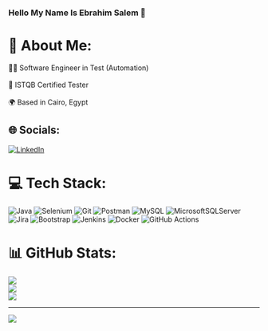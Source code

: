 ### Hello My Name Is Ebrahim Salem 👋

# 💫 About Me:
👨‍🏫  Software Engineer in Test (Automation)
<br>
<br>📃 ISTQB Certified Tester</br>
<br>🌍  Based in Cairo, Egypt<br>


## 🌐 Socials:
[![LinkedIn](https://img.shields.io/badge/LinkedIn-%230077B5.svg?logo=linkedin&logoColor=white)](https://www.linkedin.com/in/ibrahim-mohamed-abd-el-maksoud-83275920b/)

# 💻 Tech Stack:
![Java](https://img.shields.io/badge/java-%23ED8B00.svg?style=flat&logo=openjdk&logoColor=white) ![Selenium](https://img.shields.io/badge/Selenium-898EBC?style=flat&logo=selenium&logoColor=green) ![Git](https://img.shields.io/badge/git-%FF4F9F.svg?style=flat&logo=git&logoColor=orange) ![Postman](https://img.shields.io/badge/Postman-FF6C37?style=flat&logo=postman&logoColor=white) ![MySQL](https://img.shields.io/badge/mysql-%2300000f.svg?style=flat&logo=mysql&logoColor=white) ![MicrosoftSQLServer](https://img.shields.io/badge/Microsoft%20SQL%20Server-CC2927?style=flat&logo=microsoft%20sql%20server&logoColor=white) ![Jira](https://img.shields.io/badge/jira-%230A0FFF.svg?style=flat&logo=jira&logoColor=white) ![Bootstrap](https://img.shields.io/badge/bootstrap-%238511FA.svg?style=flat&logo=bootstrap&logoColor=white) ![Jenkins](https://img.shields.io/badge/Jenkins-FE8D01?style=flat&logo=jenkins&logoColor=black) ![Docker](https://img.shields.io/badge/Docker-%230077B5.svg?style=flat&logo=docker&logoColor=white) ![GitHub Actions](https://img.shields.io/badge/gitHub-Actions-%2300000f.svg?style=flat&logoColor=white)
# 📊 GitHub Stats:
![](https://github-readme-stats.vercel.app/api?username=EbrahimSalem1&theme=radical&hide_border=false&include_all_commits=true&count_private=false)<br/>
![](https://github-readme-streak-stats.herokuapp.com/?user=EbrahimSalem1&theme=radical&hide_border=false)<br/>
![](https://github-readme-stats.vercel.app/api/top-langs/?username=EbrahimSalem1&theme=radical&hide_border=false&include_all_commits=true&count_private=false&layout=compact)

---
[![](https://visitcount.itsvg.in/api?id=EbrahimSalem1&icon=1&color=0)](https://visitcount.itsvg.in)

<!-- Proudly created with GPRM ( https://gprm.itsvg.in ) -->
